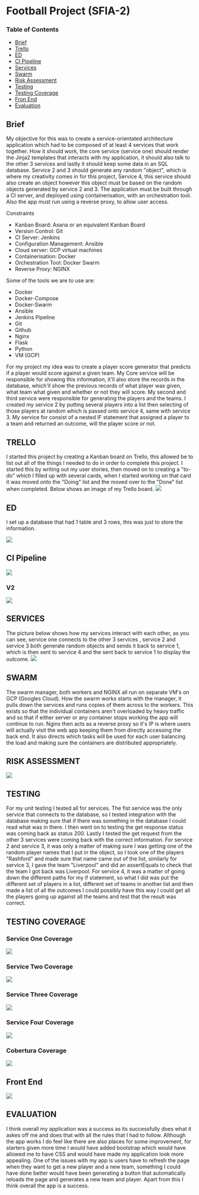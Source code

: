 # Football Project (SFIA-2)

### Table of Contents
- [Brief](#brief)
- [Trello](#trello)
- [ED](#ED)
- [CI Pipeline](#ci=pipeline)
- [Services](#services)
- [Swarm](#swarm)
- [Risk Assessment](#risk-assessment)
- [Testing](#testing)
- [Testing Coverage](testing-coverage)
- [Fron End](#front-end)
- [Evaluation](#evaluation)

## Brief
My objective for this was to create a service-orientated architecture application which had to be composed of at least 4 services that work together. How it should work, the core service (service one) should render the Jinja2 templates that interacts with my application, it should also talk to the other 3 services and lastly it should keep some data in an SQL database. Service 2 and 3 should generate any random "object", which is where my creativity comes in for this project, Service 4, this service should also create an object however this object must be based on the random objects generated by service 2 and 3. The application must be built through a CI server, and deployed using containerisation, with an orchestration tool. Also the app must run using a reverse proxy, to allow user access.

Constraints
- Kanban Board: Asana or an equivalent Kanban Board
- Version Control: Git
- CI Server: Jenkins
- Configuration Management: Ansible
- Cloud server: GCP virtual machines
- Containerisation: Docker
- Orchestration Tool: Docker Swarm
- Reverse Proxy: NGINX

Some of the tools we are to use are:
- Docker
- Docker-Compose
- Docker-Swarm
- Ansible
- Jenkins Pipeline
- Git
- Github
- Nginx
- Flask
- Python
- VM (GCP)


For my project my idea was to create a player score generator that predicts if a player would score against a given team. My Core service will be responsible for showing this information, it'll also store the records in the database, which'll show the previous records of what player was given, what team what given and whether or not they will score. My second and third service were responsible for generating the players and the teams. I created my service 2 by putting several players into a list then selecting of those players at random which is passed onto service 4, same with service 3. My service for consist of a nested IF statement that assigned a player to a team and returned an outcome, will the player score or not.

## TRELLO
I started this project by creating a Kanban board on Trello, this allowed be to list out all of the things I needed to do in order to complete this project. I started this by writing out my user stories, then moved on to creating a "to-do" which I filled up with several cards, when I started working on that card it was moved onto the "Doing" list and the moved over to the "Done" list when completed. Below shows an image of my Trello board.
![](images/footballtrelloboard.png)

## ED
I set up a database that had 1 table and 3 rows, this was just to store the information.

![](images/footballED.png)

## CI Pipeline
![](images/footballPipline1.png)

### V2

![](images/footballPipeline2.png)


## SERVICES
The picture below shows how my services interact with each other, as you can see, service one connects to the other 3 services , service 2 and service 3 both generate random objects and sends it back to service 1, which is then sent to service 4 and the sent back to service 1 to display the outcome.
![](images/footballservices.png)

## SWARM
The swarm manager,  both workers and NGINX all run on separate VM's on GCP (Googles Cloud). How the swarm works starts with the manager, it pulls down the services and runs copies of them across to the workers. This exists so that the individual containers aren't overloaded by heavy traffic and so that if either server or any container stops working the app will continue to run. Nginx then acts as a reverse proxy so it's IP is where users will actually visit the web app keeping them from directly accessing the back end. It also directs which tasks will be used for each user balancing the load and making sure the containers are distributed appropriately.



## RISK ASSESSMENT

![](images/footballRisk.png)

## TESTING
For my unit testing I tested all for services. The fist service was the only service that connects to the database, so I tested integration with the database making sure that if there was something in the database I could read what was in there. I then went on to testing the get response status was coming back as status 200. Lastly I tested the get request from the other 3 services were coming back with the correct information.
For service 2 and service 3, it was only a matter of making sure I was getting one of the random player names that I put in the object, so I took one of the players "Rashford" and made sure that name came out of the list, similarly for service 3, I gave the team "Liverpool" and did an assertEquals to check that the team I got back was Liverpool.
For service 4, it was a matter of going down the different paths for my if statement, so what I did was put the different set of players in a list, different set of teams in another list and then made a list of all the outcomes I could possibly have this way I could get all the players going up against all the teams and test that the result was correct.


## TESTING COVERAGE

### Service One Coverage
![](images/outcomeCovReport.png)

### Service Two Coverage
![](images/playerCovReport.png)

### Service Three Coverage
![](images/TeamCovReport.png)

### Service Four Coverage
![](images/ResultCovReport.png)

### Cobertura Coverage
![](images/CoberturaCovReport.png)


## Front End

![](images/footballFrontend.png)


## EVALUATION
I think overall my application was a success as its successfully does what it askes off me and does that with all the rules that I had to follow. Although the app works I do feel like there are also places for some improvement, for starters given more time I would have added bootstrap which would have allowed me to have CSS and would have made my application look more appealing. One of the issues with my app is users have to refresh the page when they want to get a new player and a new team, something I could have done better would have been generating a button that automatically reloads the page and generates a new team and player. Apart from this I think overall the app is a success.

